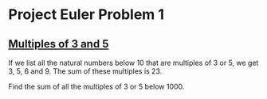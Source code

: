# Project Euler Problem 1 
## [Multiples of 3 and 5](https://projecteuler.net/problem=1)

If we list all the natural numbers below 10 that are multiples of 3 or 5, we get 3, 5, 6 and 9. The sum of these multiples is 23.

Find the sum of all the multiples of 3 or 5 below 1000.
